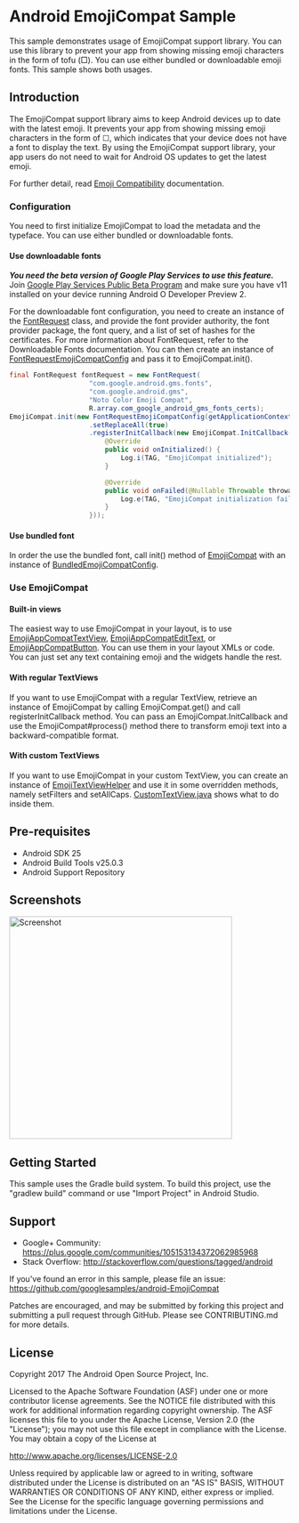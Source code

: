 
Android EmojiCompat Sample
===================================

This sample demonstrates usage of EmojiCompat support library. You can use this library
to prevent your app from showing missing emoji characters in the form of tofu (□). You
can use either bundled or downloadable emoji fonts. This sample shows both usages.

Introduction
------------

The EmojiCompat support library aims to keep Android devices up to date with the latest emoji. It
prevents your app from showing missing emoji characters in the form of ☐, which indicates that your
device does not have a font to display the text. By using the EmojiCompat support library, your app
users do not need to wait for Android OS updates to get the latest emoji.

For further detail, read [Emoji Compatibility][1] documentation.

### Configuration

You need to first initialize EmojiCompat to load the metadata and the typeface. You can use either
bundled or downloadable fonts.

#### Use downloadable fonts

***You need the beta version of Google Play Services to use this feature.*** Join
[Google Play Services Public Beta Program][4] and make sure you have v11 installed on your device
running Android O Developer Preview 2.

For the downloadable font configuration, you need to create an instance of the [FontRequest][5]
class, and provide the font provider authority, the font provider package, the font query, and a
list of set of hashes for the certificates. For more information about FontRequest, refer to the
Downloadable Fonts documentation. You can then create an instance of
[FontRequestEmojiCompatConfig][6] and pass it to EmojiCompat.init().

```java
final FontRequest fontRequest = new FontRequest(
                    "com.google.android.gms.fonts",
                    "com.google.android.gms",
                    "Noto Color Emoji Compat",
                    R.array.com_google_android_gms_fonts_certs);
EmojiCompat.init(new FontRequestEmojiCompatConfig(getApplicationContext(), fontRequest)
                    .setReplaceAll(true)
                    .registerInitCallback(new EmojiCompat.InitCallback() {
                        @Override
                        public void onInitialized() {
                            Log.i(TAG, "EmojiCompat initialized");
                        }

                        @Override
                        public void onFailed(@Nullable Throwable throwable) {
                            Log.e(TAG, "EmojiCompat initialization failed", throwable);
                        }
                    }));
```

#### Use bundled font

In order the use the bundled font, call init() method of [EmojiCompat][2] with an instance of
[BundledEmojiCompatConfig][3].

### Use EmojiCompat

#### Built-in views

The easiest way to use EmojiCompat in your layout, is to use [EmojiAppCompatTextView][7],
[EmojiAppCompatEditText][8], or [EmojiAppCompatButton][9]. You can use them in your layout XMLs or
code. You can just set any text containing emoji and the widgets handle the rest.

#### With regular TextViews

If you want to use EmojiCompat with a regular TextView, retrieve an instance of EmojiCompat by
calling EmojiCompat.get() and call registerInitCallback method. You can pass an
EmojiCompat.InitCallback and use the EmojiCompat#process() method there to transform emoji text into
a backward-compatible format.

#### With custom TextViews

If you want to use EmojiCompat in your custom TextView, you can create an instance of
[EmojiTextViewHelper][10] and use it in some overridden methods, namely setFilters and setAllCaps.
[CustomTextView.java][11] shows what to do inside them.

[1]: https://developer.android.com/preview/features/emoji-compat.html
[2]: https://developer.android.com/reference/android/support/text/emoji/EmojiCompat.html
[3]: https://developer.android.com/reference/android/support/text/emoji/bundled/BundledEmojiCompatConfig.html
[4]: https://developers.google.com/android/guides/beta-program
[5]: https://developer.android.com/reference/android/support/v4/provider/FontRequest.html
[6]: https://developer.android.com/reference/android/support/text/emoji/FontRequestEmojiCompatConfig.html
[7]: https://developer.android.com/reference/android/support/text/emoji/widget/EmojiAppCompatTextView.html
[8]: https://developer.android.com/reference/android/support/text/emoji/widget/EmojiAppCompatEditText.html
[9]: https://developer.android.com/reference/android/support/text/emoji/widget/EmojiAppCompatButton.html
[10]: https://developer.android.com/reference/android/support/text/emoji/widget/EmojiCompatViewHelper.html
[11]: https://github.com/googlesamples/android-EmojiCompat/blog/master/app/src/main/java/com/example/android/emojicompat/CustomTextView.java

Pre-requisites
--------------

- Android SDK 25
- Android Build Tools v25.0.3
- Android Support Repository

Screenshots
-------------

<img src="screenshots/1-main.png" height="400" alt="Screenshot"/> 

Getting Started
---------------

This sample uses the Gradle build system. To build this project, use the
"gradlew build" command or use "Import Project" in Android Studio.

Support
-------

- Google+ Community: https://plus.google.com/communities/105153134372062985968
- Stack Overflow: http://stackoverflow.com/questions/tagged/android

If you've found an error in this sample, please file an issue:
https://github.com/googlesamples/android-EmojiCompat

Patches are encouraged, and may be submitted by forking this project and
submitting a pull request through GitHub. Please see CONTRIBUTING.md for more details.

License
-------

Copyright 2017 The Android Open Source Project, Inc.

Licensed to the Apache Software Foundation (ASF) under one or more contributor
license agreements.  See the NOTICE file distributed with this work for
additional information regarding copyright ownership.  The ASF licenses this
file to you under the Apache License, Version 2.0 (the "License"); you may not
use this file except in compliance with the License.  You may obtain a copy of
the License at

http://www.apache.org/licenses/LICENSE-2.0

Unless required by applicable law or agreed to in writing, software
distributed under the License is distributed on an "AS IS" BASIS, WITHOUT
WARRANTIES OR CONDITIONS OF ANY KIND, either express or implied.  See the
License for the specific language governing permissions and limitations under
the License.
